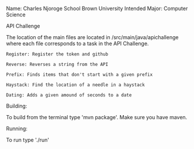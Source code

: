 Name: Charles Njoroge
School Brown University
Intended Major: Computer Science 


API Challenge

The location of the main files are located in /src/main/java/apichallenge where each file 
corresponds to a task in the API Challenge.

	Register: Register the token and github

	Reverse: Reverses a string from the API
	
	Prefix: Finds items that don't start with a given prefix

	Haystack: Find the location of a needle in a haystack
	
	Dating: Adds a given amound of seconds to a date


Building:

To build from the terminal type 'mvn package'. Make sure you have maven.


Running:

To run type './run'

